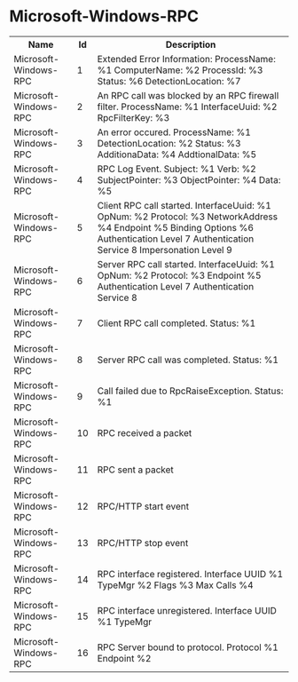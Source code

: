 # Microsoft-Windows-RPC

<table>
<colgroup><col/><col/><col/></colgroup>
<tr><th>Name</th><th>Id</th><th>Description</th></tr>
<tr><td>Microsoft-Windows-RPC</td><td>1</td><td>Extended Error Information: 
	ProcessName: 	%1 
	ComputerName: 	%2 
	ProcessId: 	%3 
	Status: 	%6 
	DetectionLocation: 	%7</td></tr>
<tr><td>Microsoft-Windows-RPC</td><td>2</td><td>An RPC call was blocked by an RPC firewall filter. 
	ProcessName: 	%1 
	InterfaceUuid: 	%2 
	RpcFilterKey:	%3</td></tr>
<tr><td>Microsoft-Windows-RPC</td><td>3</td><td>An error occured. 
	ProcessName: 	%1 
	DetectionLocation: 	%2 
	Status: 	%3 
	AdditionaData: 	%4 
	AddtionalData: 	%5</td></tr>
<tr><td>Microsoft-Windows-RPC</td><td>4</td><td>RPC Log Event. 
	Subject: 	%1 	Verb: 	%2 	SubjectPointer: 	%3 	ObjectPointer: 	%4 	Data: 	%5</td></tr>
<tr><td>Microsoft-Windows-RPC</td><td>5</td><td>Client RPC call started. 	InterfaceUuid: 	%1 	OpNum: 	%2 	Protocol: 	%3 	NetworkAddress 	%4 	Endpoint 	%5 	Binding Options 	%6 	Authentication Level 	7 	Authentication Service 	8 Impersonation Level 	9</td></tr>
<tr><td>Microsoft-Windows-RPC</td><td>6</td><td>Server RPC call started. 	InterfaceUuid: 	%1 	OpNum: 	%2 	Protocol: 	%3 	Endpoint 	%5 	Authentication Level 	7 	Authentication Service 	8</td></tr>
<tr><td>Microsoft-Windows-RPC</td><td>7</td><td>Client RPC call completed. 	Status: 	%1</td></tr>
<tr><td>Microsoft-Windows-RPC</td><td>8</td><td>Server RPC call was completed. 	Status: 	%1</td></tr>
<tr><td>Microsoft-Windows-RPC</td><td>9</td><td>Call failed due to RpcRaiseException. 	Status: 	%1</td></tr>
<tr><td>Microsoft-Windows-RPC</td><td>10</td><td>RPC received a packet</td></tr>
<tr><td>Microsoft-Windows-RPC</td><td>11</td><td>RPC sent a packet</td></tr>
<tr><td>Microsoft-Windows-RPC</td><td>12</td><td>RPC/HTTP start event</td></tr>
<tr><td>Microsoft-Windows-RPC</td><td>13</td><td>RPC/HTTP stop event</td></tr>
<tr><td>Microsoft-Windows-RPC</td><td>14</td><td>RPC interface registered. 	Interface UUID %1	TypeMgr %2	Flags %3	Max Calls %4</td></tr>
<tr><td>Microsoft-Windows-RPC</td><td>15</td><td>RPC interface unregistered. 	Interface UUID %1	TypeMgr</td></tr>
<tr><td>Microsoft-Windows-RPC</td><td>16</td><td>RPC Server bound to protocol. 	Protocol %1	Endpoint %2</td></tr>
</table>
